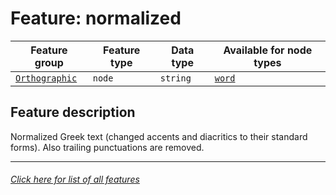 # Feature: normalized

Feature group | Feature type | Data type | Available for node types
---  | --- | --- | ---
[`Orthographic`](home.md#orthographic-features) | `node` | `string`  | [`word`](wordnodefeatures.md#readme)

## Feature description

Normalized Greek text (changed accents and diacritics to their standard forms). Also trailing punctuations are removed.

---
###### [Click here for list of all features](home.md#readme)
